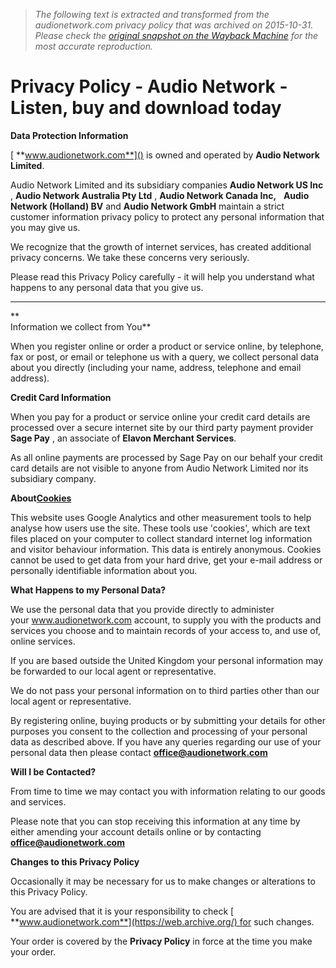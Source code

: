 > *The following text is extracted and transformed from the audionetwork.com privacy policy that was archived on 2015-10-31. Please check the [original snapshot on the Wayback Machine](https://web.archive.org/web/20151031030829id_/http%3A//www.audionetwork.com/content/privacy-policy) for the most accurate reproduction.*

# Privacy Policy - Audio Network - Listen, buy and download today

**Data Protection Information**

[ **www.audionetwork.com**]() is owned and operated by **Audio Network Limited**.

Audio Network Limited and its subsidiary companies **Audio Network US Inc** , **Audio Network Australia Pty Ltd** , **Audio Network Canada Inc,**   **Audio Network (Holland) BV** and **Audio Network GmbH** maintain a strict customer information privacy policy to protect any personal information that you may give us.

We recognize that the growth of internet services, has created additional privacy concerns. We take these concerns very seriously. 

Please read this Privacy Policy carefully - it will help you understand what happens to any personal data that you give us.

* * *

**  
Information we collect from You**

When you register online or order a product or service online, by telephone, fax or post, or email or telephone us with a query, we collect personal data about you directly (including your name, address, telephone and email address).

**Credit Card Information**

When you pay for a product or service online your credit card details are processed over a secure internet site by our third party payment provider **Sage Pay** , an associate of **Elavon Merchant Services**.

As all online payments are processed by Sage Pay on our behalf your credit card details are not visible to anyone from Audio Network Limited nor its subsidiary company.

**About[Cookies](https://web.archive.org/content/cookies)**

This website uses Google Analytics and other measurement tools to help analyse how users use the site. These tools use 'cookies', which are text files placed on your computer to collect standard internet log information and visitor behaviour information. This data is entirely anonymous. Cookies cannot be used to get data from your hard drive, get your e-mail address or personally identifiable information about you.

**What Happens to my Personal Data?**

We use the personal data that you provide directly to administer your www.audionetwork.com account, to supply you with the products and services you choose and to maintain records of your access to, and use of, online services.

If you are based outside the United Kingdom your personal information may be forwarded to our local agent or representative.

We do not pass your personal information on to third parties other than our local agent or representative.

By registering online, buying products or by submitting your details for other purposes you consent to the collection and processing of your personal data as described above. If you have any queries regarding our use of your personal data then please contact [**office@audionetwork.com**](mailto:office@audionetwork.com)

**Will I be Contacted?**

From time to time we may contact you with information relating to our goods and services.

Please note that you can stop receiving this information at any time by either amending your account details online or by contacting [**office@audionetwork.com**](mailto:office@audionetwork.com)

**Changes to this Privacy Policy**

Occasionally it may be necessary for us to make changes or alterations to this Privacy Policy.

You are advised that it is your responsibility to check [ **www.audionetwork.com**](https://web.archive.org/) for such changes.

Your order is covered by the **Privacy Policy** in force at the time you make your order.
